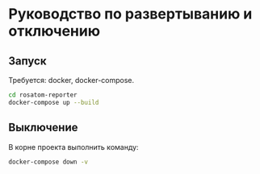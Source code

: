 # Руководство по развертыванию и отключению

## Запуск

Требуется: docker, docker-compose.
```sh
cd rosatom-reporter
docker-compose up --build
```

## Выключение

В корне проекта выполнить команду:
```sh
docker-compose down -v
```
